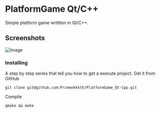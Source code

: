 # PlatformGame Qt/C++
Simple platform game writtten in Qt/C++.

## Screenshots
![Image](https://user-images.githubusercontent.com/28188300/195405108-a208e7c3-04b1-411f-96ed-f3bc25b79436.gif)

### Installing
A step by step series  that tell you how to get a execute project.
Get it from GitHub
```
git clone git@github.com:Przemekkkth/PlatformGame_Qt-Cpp.git
```
Compile
```
qmake && make
```
